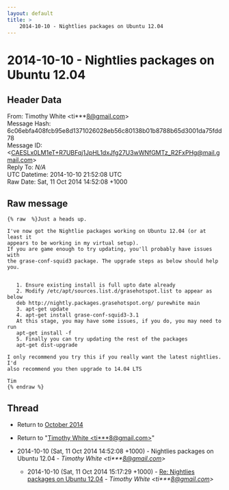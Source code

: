 ```yaml
---
layout: default
title: >
    2014-10-10 - Nightlies packages on Ubuntu 12.04
---
```


# 2014-10-10 - Nightlies packages on Ubuntu 12.04

## Header Data

From: Timothy White \<ti***8@gmail.com\><br>
Message Hash: 6c06ebfa408fcb95e8d1371026028eb56c80138b01b8788b65d3001da75fdd78<br>
Message ID: \<CAESLx0LM1eT+R7UBFqj1JpHL1dxJfg27U3wWNfGMTz_R2FxPHg@mail.gmail.com\><br>
Reply To: _N/A_<br>
UTC Datetime: 2014-10-10 21:52:08 UTC<br>
Raw Date: Sat, 11 Oct 2014 14:52:08 +1000<br>

## Raw message

```
{% raw  %}Just a heads up.

I've now got the Nightlie packages working on Ubuntu 12.04 (or at least it
appears to be working in my virtual setup).
If you are game enough to try updating, you'll probably have issues with
the grase-conf-squid3 package. The upgrade steps as below should help you.


   1. Ensure existing install is full upto date already
   2. Modify /etc/apt/sources.list.d/grasehotspot.list to appear as below
   deb http://nightly.packages.grasehotspot.org/ purewhite main
   3. apt-get update
   4. apt-get install grase-conf-squid3-3.1
   At this stage, you may have some issues, if you do, you may need to run
   apt-get install -f
   5. Finally you can try updating the rest of the packages
   apt-get dist-upgrade

I only recommend you try this if you really want the latest nightlies. I'd
also recommend you then upgrade to 14.04 LTS

Tim
{% endraw %}
```

## Thread

+ Return to [October 2014](/archive/2014/10)

+ Return to "[Timothy White <ti***8<span>@</span>gmail.com>](/authors/ti___8_at_gmail_com)"

+ 2014-10-10 (Sat, 11 Oct 2014 14:52:08 +1000) - Nightlies packages on Ubuntu 12.04 - _Timothy White \<ti***8@gmail.com\>_
  + 2014-10-10 (Sat, 11 Oct 2014 15:17:29 +1000) - [Re: Nightlies packages on Ubuntu 12.04](/archive/2014/10/58cdf812d5214a40843c3bfe3d6ac91b268a9887f0170895d78d4e818d71b94c) - _Timothy White \<ti***8@gmail.com\>_

